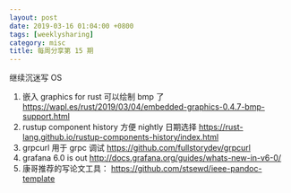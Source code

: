 ```yaml
---
layout: post
date: 2019-03-16 01:04:00 +0800
tags: [weeklysharing]
category: misc
title: 每周分享第 15 期
---
```


继续沉迷写 OS 

1. 嵌入 graphics for rust 可以绘制 bmp 了 https://wapl.es/rust/2019/03/04/embedded-graphics-0.4.7-bmp-support.html
2. rustup component history 方便 nightly 日期选择 https://rust-lang.github.io/rustup-components-history/index.html
3. grpcurl 用于 grpc 调试 https://github.com/fullstorydev/grpcurl
4. grafana 6.0 is out http://docs.grafana.org/guides/whats-new-in-v6-0/
5. 康哥推荐的写论文工具： https://github.com/stsewd/ieee-pandoc-template
